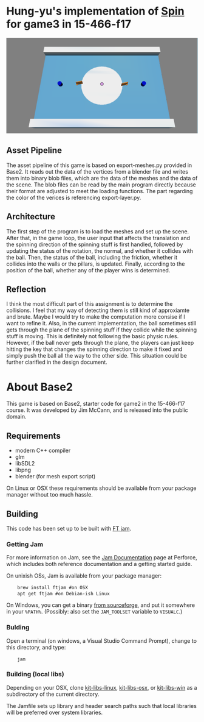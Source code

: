 # Hung-yu's implementation of [Spin](http://graphics.cs.cmu.edu/courses/15-466-f17/game3-designs/hungyuc/) for game3 in 15-466-f17

![alt text](https://github.com/heyimglory/Game3_Implement/blob/master/screenshots/start.png)

## Asset Pipeline

The asset pipeline of this game is based on export-meshes.py provided in Base2. It reads out the data of the vertices from a blender file and writes them into binary blob files, which are the data of the meshes and the data of the scene. The blob files can be read by the main program directly because their format are adjusted to meet the loading functions. The part regarding the color of the verices is referencing export-layer.py.

## Architecture

The first step of the program is to load the meshes and set up the scene. After that, in the game loop, the user input that affects the translation and the spinning direction of the spinning stuff is first handled, followed by updating the status of the rotation, the normal, and whether it collides with the ball. Then, the status of the ball, including the friction, whether it collides into the walls or the pillars, is updated. Finally, according to the position of the ball, whether any of the player wins is determined.

## Reflection

I think the most difficult part of this assignment is to determine the collisions. I feel that my way of detecting them is still kind of approxiamte and brute. Maybe I would try to make the computation more consise if I want to refine it. Also, in the current implementation, the ball sometimes still gets through the plane of the spinning stuff if they collide while the spinning stuff is moving. This is definitely not following the basic physic rules. However, if the ball never gets through the plane, the players can just keep hitting the key that changes the spinning direction to make it fixed and simply push the ball all the way to the other side. This situation could be further clarified in the design document.

# About Base2

This game is based on Base2, starter code for game2 in the 15-466-f17 course. It was developed by Jim McCann, and is released into the public domain.

## Requirements

 - modern C++ compiler
 - glm
 - libSDL2
 - libpng
 - blender (for mesh export script)

On Linux or OSX these requirements should be available from your package manager without too much hassle.

## Building

This code has been set up to be built with [FT jam](https://www.freetype.org/jam/).

### Getting Jam

For more information on Jam, see the [Jam Documentation](https://www.perforce.com/documentation/jam-documentation) page at Perforce, which includes both reference documentation and a getting started guide.

On unixish OSs, Jam is available from your package manager:
```
	brew install ftjam #on OSX
	apt get ftjam #on Debian-ish Linux
```

On Windows, you can get a binary [from sourceforge](https://sourceforge.net/projects/freetype/files/ftjam/2.5.2/ftjam-2.5.2-win32.zip/download),
and put it somewhere in your `%PATH%`.
(Possibly: also set the `JAM_TOOLSET` variable to `VISUALC`.)

### Bulding
Open a terminal (on windows, a Visual Studio Command Prompt), change to this directory, and type:
```
	jam
```

### Building (local libs)

Depending on your OSX, clone 
[kit-libs-linux](https://github.com/ixchow/kit-libs-linux),
[kit-libs-osx](https://github.com/ixchow/kit-libs-osx),
or [kit-libs-win](https://github.com/ixchow/kit-libs-win)
as a subdirectory of the current directory.

The Jamfile sets up library and header search paths such that local libraries will be preferred over system libraries.
